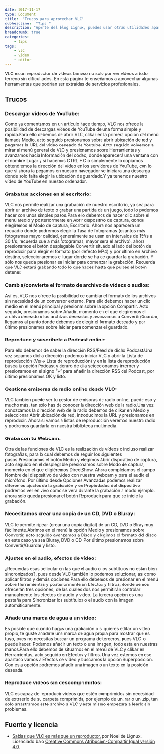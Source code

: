 ```yaml
---
date: 2017-11-17
type: Document
title:  "Trucos para aprovechar VLC"
subheadline:  "Tips "
description: "Aporte del blog Lignux, puedes usar otras utilidades aparte de descargar y mirrar vídeos"
breadcrumb: true
categories:
    - tips
tags:
    - vlc
    - video
    - editor
---
```

VLC es un reproductor de vídeos famoso no solo por ver vídeos a todo terreno sin dificultades. En esta página te enseñamos a aprovechar algunas herramientas que podrían ser extraídas de servicios profesionales.

## Trucos
### Descargar vídeos de YouTube:
Como ya comentamos en un artículo hace tiempo, VLC nos ofrece la posibilidad de descargas vídeos de YouTube de una forma simple y rápida.Para ello debemos de abrir VLC, clikar en la primera opción del menú llamada Medio, acto seguido presionamos sobre abrir ubicación de red y pegamos la URL del vídeo deseado de Youtube. Acto seguido volvemos a mirar al menú general de VLC y presionamos sobre Herramientas y avanzamos hacia Información del códec, donde aparecerá una ventana con el nombre Lugar y si hacemos CTRL + C o simplemente lo copiamos obtendremos la dirección del vídeo en los servidores de YouTube, con lo que si ahora la pegamos en nuestro navegador se iniciara una descarga donde solo falta elegir la ubicación de guardado.Y ya tenemos nuestro vídeo de YouTube en nuestro ordenador.


### Graba tus acciones en el escritorio:
VLC nos permite realizar una grabación de nuestro escritorio, ya sea para abrir un archivo de texto o grabar una partida de un juego, todo lo podemos hacer con unos simples pasos.Para ello debemos de hacer clic sobre el menú Medio y posteriormente en Abrir dispositivo de captura, donde elegiremos el Modo de captura, Escritorio. Ahora nos aparecerá un recuadro donde podremos elegir la Tasa de fotogramas (cuantos más fotogramas mayor calidad, generalmente se usan en intervalos de 15f/s a 30 f/s, recuerda que a más fotogramas, mayor sera el archivo), ahora presionamos el botón desplegable Convertir situado al lado del botón de reproducir para elegir el formato (por defecto MP4) y por último en Archivo destino, seleccionaremos el lugar donde se ha de guardar la grabación. Y sólo nos queda presionar en Iniciar para comenzar la grabación. Recuerda que VLC estará grabando todo lo que haces hasta que pulses el botón detener.



###  Cambia/convierte el formato de archivo de vídeos o audios:
Así es, VLC nos ofrece la posibilidad de cambiar el formato de los archivos sin necesidad de un conversor externo. Para ello debemos hacer un clic medio en el menú principal y presionar sobre la opción Compartir. Acto seguido, presionamos sobre Añadir, momento en el que elegiremos el archivo deseado o los archivos deseados y avanzamos a Convertir/Guardar, llegamos al punto donde debemos de elegir el formato deseado y por último presionamos sobre Iniciar para comenzar el guardado.



###  Reproduce y suscribete a Podcast online:
Para ello debemos de saber la dirección RSS/Feed de dicho Podcast.Una vez sepamos dicha dirección podemos iniciar VLC y abrir la Lista de reproducción (Ver-> Lista de reproducción) y en la lista de reproducción busca la opción Podcast y dentro de ella seleccionamos Internet y presionamos en el signo “+” para añadir la dirección RSS del Podcast, por último presionamos OK y listo.

### Gestiona emisoras de radio online desde VLC:
VLC tambien puede ser tu gestor de emisoras de radio online, puede eso y mucho más, tan sólo has de conocer la dirección web de la radio.Una vez conozcamos la dirección web de la radio debemos de clikar en Medio y seleccionar Abrir ubicación de red, introducimos la URL y presionamos en reproducir. Ahora si vamos a listas de reproducción veremos nuestra radio y podremos guardarla en nuestra biblioteca multimedia.

### Graba con tu Webcam:
Otra de las funciones de VLC es la realización de vídeos o incluso realizar fotografías, para lo cual debemos de seguir los siguientes pasos.Presionamos el botón Medio y elegimos Abrir dispositivo de captura, acto seguido en el desplegable presionamos sobre Modo de captura, momento en el que eligiéremos DirectShow. Ahora completamos el campo Nombre del dispositivo de vídeo con nuestra webcam y para el audio el micrófono. Por último desde Opciones Avanzadas podemos realizar diferentes ajustes de la grabación y en Propiedades del dispositivo podremos ver en vivo como se vera durante la grabación a modo ejemplo. ahora solo queda presionar el botón Reproducir para que se inicie la grabación.

### Necesitamos crear una copia de un CD, DVD o Bluray:
VLC te permite ripear (crear una copia digital) de un CD, DVD o Blray muy fácilmente.Abrimos en el menú la opción Medio y presionamos sobre Convertir, acto seguido avanzamos a Disco y elegimos el formato del disco en este caso ya sea Bluray, DVD o CD. Por último presionamos sobre Convertir/Guardar y listo.

### Ajustes en el audio, efectos de vídeo:
¿Recuerdas esas pelicular en las que el audio o los subtítulos no están bien sincronizados?, pues desde VLC también lo podemos solucionar, así como aplicar filtros y demás opciones.Para ello debemos de presionar en el menú sobre Herramientas y posteriormente en Efectos y filtros, donde se nos ofrecerán tres opciones, de las cuales dos nos permitirán controlar manualmente los efectos de audio y vídeo. La tercera opción es una pestaña para Sincronizar los subtítulos o el audio con la imagen automáticamente.

### Añade una marca de agua a un vídeo:
Es posible que cuando hagas una grabación o si quieres editar un vídeo propio, te guste añadirle una marca de agua propia para mostrar que es tuyo, pues no necesitas buscar un programa de terceros, pues VLC lo puede hacer. Podemos añadir un texto o una imagen, todo esta en nuestras manos.Para ello debemos de situarnos en el menú de VLC y clikar en Herramientas, acto seguido en Efectos y filtros. Una vez estemos en ese apartado vamos a Efectos de vídeo y buscamos la opción Superposición. Con esta opción podremos añadir una imagen o un texto en la posición deseada.

### Reproduce vídeos sin descomprimirlos:
VLC es capaz de reproducir vídeos que estén comprimidos sin necesidad de extraerlo de su carpeta comprimida, por ejemplo de un .rar o un .zip, tan solo arrastramos este archivo a VLC y este mismo empezara a leerlo sin problemas.

## Fuente y licencia
* [Sabías que VLC es más que un reproductor](https://lignux.com/sabias-que-vlc-es-mas-que-un-reproductor-conoce-otros-10-usos-que-le-podemos-dar/), por Noel de Lignux. Licenciado bajo [Creative Commons Atribución-Compartir Igual versión 4.0](https://lignux.com/politica-y-licencia/).




